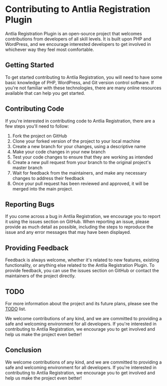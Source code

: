 # Contributing to Antlia Registration Plugin

Antlia Registration Plugin is an open-source project that welcomes contributions from developers of all skill levels. It is built upon PHP and WordPress, and we encourage interested developers to get involved in whichever way they feel most comfortable.

## Getting Started

To get started contributing to Antlia Registration, you will need to have some basic knowledge of PHP, WordPress, and Git version control software. If you're not familiar with these technologies, there are many online resources available that can help you get started.

## Contributing Code

If you're interested in contributing code to Antlia Registration, there are a few steps you'll need to follow:

1. Fork the project on GitHub
2. Clone your forked version of the project to your local machine
3. Create a new branch for your changes, using a descriptive name
4. Make your code changes in your new branch
5. Test your code changes to ensure that they are working as intended
6. Create a new pull request from your branch to the original project's master branch
7. Wait for feedback from the maintainers, and make any necessary changes to address their feedback
8. Once your pull request has been reviewed and approved, it will be merged into the main project.

## Reporting Bugs

If you come across a bug in Antlia Registration, we encourage you to report it using the issues section on GitHub. When reporting an issue, please provide as much detail as possible, including the steps to reproduce the issue and any error messages that may have been displayed.

## Providing Feedback

Feedback is always welcome, whether it's related to new features, existing functionality, or anything else related to the Antlia Registration Plugin. To provide feedback, you can use the issues section on GitHub or contact the maintainers of the project directly.

## TODO

For more information about the project and its future plans, please see the [TODO](./TODO.md) list.

We welcome contributions of any kind, and we are committed to providing a safe and welcoming environment for all developers. If you're interested in contributing to Antlia Registration, we encourage you to get involved and help us make the project even better!

## Conclusion

We welcome contributions of any kind, and we are committed to providing a safe and welcoming environment for all developers. If you're interested in contributing to Antlia Registration, we encourage you to get involved and help us make the project even better!
